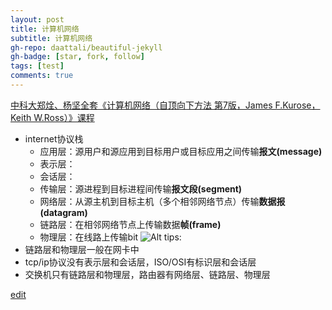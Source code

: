 ```yaml
---
layout: post
title: 计算机网络
subtitle: 计算机网络
gh-repo: daattali/beautiful-jekyll
gh-badge: [star, fork, follow]
tags: [test]
comments: true
---
```


[中科大郑烇、杨坚全套《计算机网络（自顶向下方法 第7版，James F.Kurose，Keith W.Ross）》课程](https://www.bilibili.com/video/BV1JV411t7ow)

- internet协议栈
  - 应用层：源用户和源应用到目标用户或目标应用之间传输**报文(message)**
  - 表示层：
  - 会话层：
  - 传输层：源进程到目标进程间传输**报文段(segment)**
  - 网络层：从源主机到目标主机（多个相邻网络节点）传输**数据报(datagram)**
  - 链路层：在相邻网络节点上传输数据**帧(frame)**
  - 物理层：在线路上传输bit
 ![Alt](https://github.com/wurara/wurara.github.io/tree/master/assets/img/computerInternet)
 tips:
 - 链路层和物理层一般在网卡中
 - tcp/ip协议没有表示层和会话层，ISO/OSI有标识层和会话层
 - 交换机只有链路层和物理层，路由器有网络层、链路层、物理层
 
[edit](https://github.com/wurara/wurara.github.io/edit/master/_posts/2022-13-31-computerInternet.md)
